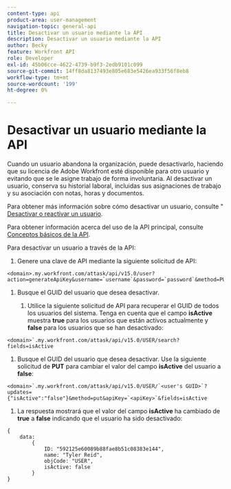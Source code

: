 ```yaml
---
content-type: api
product-area: user-management
navigation-topic: general-api
title: Desactivar un usuario mediante la API
description: Desactivar un usuario mediante la API
author: Becky
feature: Workfront API
role: Developer
exl-id: 45b06cce-4622-4739-b9f3-2edb9101c099
source-git-commit: 14ff8da8137493e805e683e5426ea933f56f8eb8
workflow-type: tm+mt
source-wordcount: '199'
ht-degree: 0%

---
```



# Desactivar un usuario mediante la API

Cuando un usuario abandona la organización, puede desactivarlo, haciendo que su licencia de Adobe Workfront esté disponible para otro usuario y evitando que se le asigne trabajo de forma involuntaria. Al desactivar un usuario, conserva su historial laboral, incluidas sus asignaciones de trabajo y su asociación con notas, horas y documentos.

Para obtener más información sobre cómo desactivar un usuario, consulte &quot; [Desactivar o reactivar un usuario](../../administration-and-setup/add-users/create-and-manage-users/deactivate-a-user.md).

Para obtener información acerca del uso de la API principal, consulte [Conceptos básicos de la API](../../wf-api/general/api-basics.md).

Para desactivar un usuario a través de la API:

1. Genere una clave de API mediante la siguiente solicitud de API:

```
<domain>.my.workfront.com/attask/api/v15.0/user?action=generateApiKey&username=`username`&password=`password`&method=PUT`
```

1. Busque el GUID del usuario que desea desactivar.

   1. Utilice la siguiente solicitud de API para recuperar el GUID de todos los usuarios del sistema. Tenga en cuenta que el campo **isActive** muestra **true** para los usuarios que están activos actualmente y **false** para los usuarios que se han desactivado:

```
<domain>`.my.workfront.com/attask/api/v15.0/USER/search?fields=isActive
```

1. Busque el GUID del usuario que desea desactivar. Use la siguiente solicitud de **PUT** para cambiar el valor del campo **isActive** del usuario a **false**:

```
<domain>`.my.workfront.com/attask/api/v15.0/USER/`<user's GUID>`?updates={"isActive":"false"}&method=put&apiKey=`<apiKey>`&fields=isActive
```

1. La respuesta mostrará que el valor del campo **isActive** ha cambiado de **true** a **false** indicando que el usuario ha sido desactivado:

<!-- [Copy](javascript:void(0);) -->
<pre><code>{<br>&nbsp;&nbsp;&nbsp;&nbsp;data:&nbsp;&nbsp;&nbsp;&nbsp;&nbsp;&nbsp;<br>&nbsp;&nbsp;&nbsp;&nbsp;&nbsp;&nbsp;&nbsp;&nbsp;{&nbsp;&nbsp;&nbsp;&nbsp;&nbsp;&nbsp;&nbsp;&nbsp;&nbsp;&nbsp;<br>&nbsp;&nbsp;&nbsp;&nbsp;&nbsp;&nbsp;&nbsp;&nbsp;&nbsp;&nbsp;&nbsp;&nbsp;ID:&nbsp;"592125e60089b88fae8b51c08383e144",<br>&nbsp;&nbsp;&nbsp;&nbsp;&nbsp;&nbsp;&nbsp;&nbsp;&nbsp;&nbsp;&nbsp;&nbsp;name:&nbsp;"Tyler Reid",<br>&nbsp;&nbsp;&nbsp;&nbsp;&nbsp;&nbsp;&nbsp;&nbsp;&nbsp;&nbsp;&nbsp;&nbsp;objCode:&nbsp;"USER",<br>&nbsp;&nbsp;&nbsp;&nbsp;&nbsp;&nbsp;&nbsp;&nbsp;&nbsp;&nbsp;&nbsp;&nbsp;isActive:&nbsp;false&nbsp;&nbsp;&nbsp;&nbsp;&nbsp;<br>&nbsp;&nbsp;&nbsp;&nbsp;&nbsp;&nbsp;&nbsp;&nbsp;}<br>}<br></code></pre>
